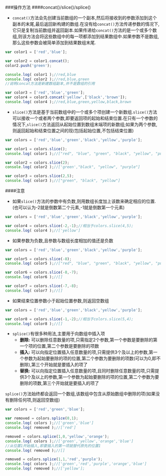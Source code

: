 ###操作方法
####concat()/slice()/splice()
- `concat()`方法会先创建当前数组的一个副本,然后将接收到的参数添加到这个副本的末尾,最后返回新构建的数组.在没有给`concat()`方法传递参数的情况下,它只是复制当前数组并返回副本.如果传递给`concat()`方法的是一个或多个数组,则该方法会将这些数组中的每一项都添加到结果数组中.如果参数不是数组,那么这些参数会被简单添加到结果数组末尾.

```javascript
var color1 = ['red','blue'];

var color2 = color1.concat();
color2.push('green');

console.log( color1 );//red,blue
console.log( color2 );//red,blue,green
//说明concat方法是新建数组副本,并不是数组的引用

var color3 = ['red','blue','green'];
var color4 = color3.concat('yellow',['black','brown']);
console.log( color4 );//red,blue,green,yellow,black,brown
```

- `slice()`方法是基于当前数组中的一个或多个项创建一个新数组.`slice()`方法可以接收一个或者两个参数,即要返回项的起始和结束位置.在只有一个参数的情况下,`slice()`方法返回从起始位置到数组末端项的新数组;如果为两个参数,则返回起始和结束位置之间的现(包括起始位置,不包括结束位置)

```javascript
var colors = ['red','blue','green','black','yellow','purple'];

var color1 = colors.slice();
console.log( color1 );//["red", "blue", "green", "black", "yellow", "purple"]

var color2 = colors.slice(2);
console.log( color2 );//['green',"black", "yellow", "purple"]

var color3 = colors.slice(2,5);
console.log( color3 );//["green", "black", "yellow"]
```

####注意
- 如果`slice()`方法的参数中有负数,则用数组长度加上该数来确定相应的位置.(也可以认为-2就是倒数第二个元素,-1就是倒数第一个元素)

```javascript
var colors = ['red','blue','green','black','yellow','purple'];

var color4 = colors.slice(-2,-1);//相当于colors.slice(4,5);
console.log( color4 );//['yellow']
```

- 如果参数为负数,且参数与数组长度相加的值还是负数

```javascript
var colors = ['red','blue','green','black','yellow','purple'];

var color5 = colors.slice(-8);
console.log( color5 );//["red", "blue", "green", "black", "yellow", "purple"]

var color6 = colors.slice(-8,-7);
console.log( color6 );//[]

var color7 = colors.slice(-7,-8);
console.log( color7 );//[]
```

- 如果结束位置参数小于起始位置参数,则返回空数组

```javascript
var colors = ['red','blue','green','black','yellow','purple'];

var color8 = colors.slice(-1,-2);//相当于colors.slice(5,4);
console.log( color8 );//[]
```

- `splice()`有很多种用法,主要用于向数组中插入项
    + **删除:** 可以删除任意数量的项,只需指定2个参数,第一个参数是要删除的第一个项的位置,第二个参数是要删除的项数
    + **插入:** 可以向指定位置插入任意数量的项,只需提供3个及以上的参数,第一个参数为起始要删除的项的位置,第二个参数为要删除的项数(可以为0,即不删除),第三个开始就是要插入的项了
    + **替换:** 可以向指定位置插入任意数量的项,且同时删除任意数量的项,只需提供3个及以上的参数,第一个参数为起始要删除的项的位置,第二个参数为要删除的项数,第三个开始就是要插入的项了

`splice()`方法始终都会返回一个数组,该数组中包含从原始数组中删除的项(如果没有删除任何项,则返回空数组)

```javascript
var colors = ['red','green','blue'];

var removed = colors.splice(0,1);
console.log( colors );//['green','blue']
console.log( removed );//['red']

removed = colors.splice(1,0,'yellow','orange');
console.log( colors );//['green','yellow','orange','blue']
//从位置1开始插入,即要插入的第一项就替代原先的位置1
console.log( removed );//[]

removed = colors.splice(1,1,'red','purple');
console.log( colors );//['green','red','purple','orange','blue']
console.log( removed );//['yellow'];
```
